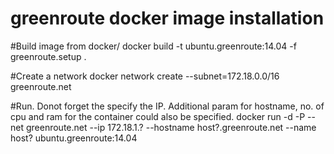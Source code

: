 # greenroute docker image installation
#Build image from docker/
docker build -t ubuntu.greenroute:14.04 -f greenroute.setup .

#Create a network 
docker network create --subnet=172.18.0.0/16 greenroute.net

#Run. Donot forget the specify the IP. Additional param for hostname, no. of cpu and ram for the container could also be specified.
docker run  -d -P --net greenroute.net --ip 172.18.1.? --hostname host?.greenroute.net --name host? ubuntu.greenroute:14.04

